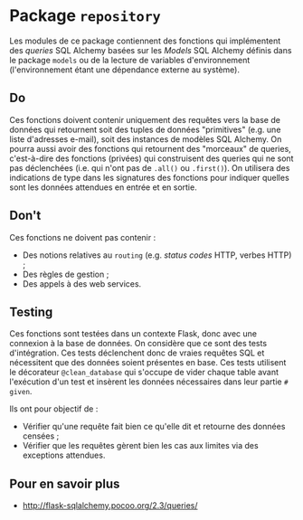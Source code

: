 # Package `repository`

Les modules de ce package contiennent des fonctions qui implémentent des _queries_ SQL Alchemy basées sur les _Models_
SQL Alchemy définis dans le package `models` ou de la lecture de variables d'environnement (l'environnement étant une
dépendance externe au système).

## Do

Ces fonctions doivent contenir uniquement des requêtes vers la base de données qui retournent soit des tuples de données
"primitives" (e.g. une liste d'adresses e-mail), soit des instances de modèles SQL Alchemy. On pourra aussi avoir des
fonctions qui retournent des "morceaux" de queries, c'est-à-dire des fonctions (privées) qui construisent des queries
qui ne sont pas déclenchées (i.e. qui n'ont pas de `.all()` ou `.first()`).
On utilisera des indications de type dans les signatures des fonctions pour indiquer quelles sont les données attendues
en entrée et en sortie.


## Don't

Ces fonctions ne doivent pas contenir :

- Des notions relatives au `routing` (e.g. _status codes_ HTTP, verbes HTTP) ;
- Des règles de gestion ;
- Des appels à des web services.

## Testing

Ces fonctions sont testées dans un contexte Flask, donc avec une connexion à la base de données. On considère que ce sont
des tests d'intégration. Ces tests déclenchent donc de vraies requêtes SQL et nécessitent que des données soient présentes
en base. Ces tests utilisent le décorateur `@clean_database` qui s'occupe de vider chaque table avant l'exécution d'un
test et insèrent les données nécessaires dans leur partie `# given`.

Ils ont pour objectif de :

- Vérifier qu'une requête fait bien ce qu'elle dit et retourne des données censées ;
- Vérifier que les requêtes gèrent bien les cas aux limites via des exceptions attendues.

## Pour en savoir plus

- http://flask-sqlalchemy.pocoo.org/2.3/queries/
